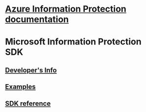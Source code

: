 # [Azure Information Protection documentation](/information-protection/)
# Microsoft Information Protection SDK
## [Developer's Info](https://aka.ms/mipdevelopers)
## [Examples](https://aka,.ms/mipexamples)
## [SDK reference](mip-sdk-reference.md)